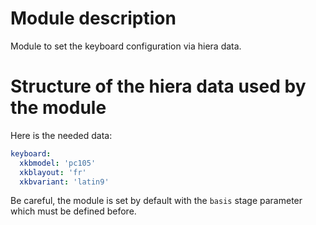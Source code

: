 # Module description

Module to set the keyboard configuration via hiera data.

# Structure of the hiera data used by the module

Here is the needed data:

```yaml
keyboard:
  xkbmodel: 'pc105'
  xkblayout: 'fr'
  xkbvariant: 'latin9'
```

Be careful, the module is set by default with the `basis` stage
parameter which must be defined before.


